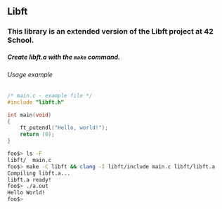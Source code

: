 ## Libft
### This library is an extended version of the Libft project at 42 School.
##### Create libft.a with the `make` command.

###### Usage example
```C
/* main.c - example file */
#include "libft.h"

int main(void)
{
	ft_putendl("Hello, world!");
	return (0);
}
```
```bash
foo$> ls -F
libft/	main.c
foo$> make -C libft && clang -I libft/include main.c libft/libft.a
Compiling libft.a...
libft.a ready!
foo$> ./a.out
Hello World!
foo$>
```

